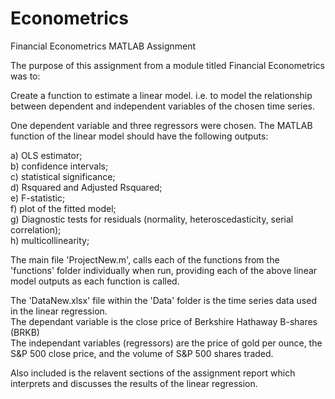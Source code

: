 # Econometrics
Financial Econometrics MATLAB Assignment

The purpose of this assignment from a module titled Financial Econometrics was to:


Create a function to estimate a linear model. i.e. to model the relationship between dependent and independent variables of the chosen time series.

One dependent variable and three regressors were chosen.
The MATLAB function of the linear model should have the following outputs:

a) OLS estimator;  
b) confidence intervals;  
c) statistical significance;  
d) Rsquared and Adjusted Rsquared;  
e) F-statistic;  
f) plot of the fitted model;  
g) Diagnostic tests for residuals (normality, heteroscedasticity, serial correlation);  
h) multicollinearity;  



The main file 'ProjectNew.m', calls each of the functions from the 'functions' folder individually when run, providing each of the above linear model outputs as each function is called.

The 'DataNew.xlsx' file within the 'Data' folder is the time series data used in the linear regression.  
The dependant variable is the close price of Berkshire Hathaway B-shares (BRKB)  
The independant variables (regressors) are the price of gold per ounce, the S&P 500 close price, and the volume of S&P 500 shares traded.  

Also included is the relavent sections of the assignment report which interprets and discusses the results of the linear regression.

